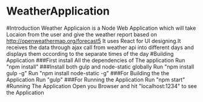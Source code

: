 # WeatherApplication
#Introduction
Weather Applicaion is a Node Web Application which will take Locaion from the user and give the weather report based on http://openweathermap.org/forecast5
It uses React for UI designing.It receives the data through ajax call from weather api into different days and displays them occording to the separate times of the day
#Building Application
###First install All the dependencies of The application
Run "npm install"
###Install both gulp and node-static globally
Run "npm install gulp -g"
Run "npm install node-static -g"
###For Building the the Application 
Run "gulp"
###For Running the Application
Run "npm start"
#Running The Application
Open you Browser and hit "localhost:1234" to see the Application
